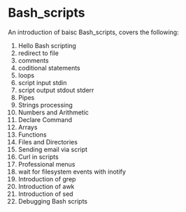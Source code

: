 # Bash_scripts

An introduction of baisc Bash_scripts, covers the following:

1. Hello Bash scripting
2. redirect to file
3. comments
4. coditional statements
5. loops
6. script input  stdin
7. script output stdout stderr
8. Pipes
9. Strings processing
10. Numbers and Arithmetic
11. Declare Command
12. Arrays
13. Functions
14. Files and Directories
15. Sending email via script
16. Curl in scripts
17. Professional menus
18. wait for filesystem events with inotify
19. Introduction of grep
20. Introduction of awk
21. Introduction of sed
22. Debugging Bash scripts
